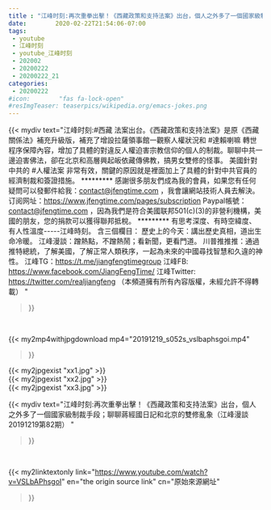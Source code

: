 ```yaml
---
title : "江峰时刻:再次重拳出擊！《西藏政策和支持法案》出台，個人之外多了一個國家級制裁手段；聊聊蔣經國日記和北京的雙修亂象（江峰漫談20191219第82期） "
date:        2020-02-22T21:54:06-07:00
tags:
 - youtube
 - 江峰时刻
 - youtube_江峰时刻
 - 202002
 - 20200222
 - 20200222_21
categories:
 - 20200222
#icon:        "fas fa-lock-open"
#resImgTeaser: teaserpics/wikipedia.org/emacs-jokes.png
---
```


{{< mydiv text="江峰时刻:#西藏 法案出台。《西藏政策和支持法案》是原《西藏關係法》補充升級版，補充了增設拉薩領事館一觀察人權狀況和 #達賴喇嘛 轉世程序保障內容，增加了具體的對違反人權迫害宗教信仰的個人的制裁。聊聊中共一邊迫害佛法，卻在北京和高層興起皈依藏傳佛教，搞男女雙修的怪事。 美國針對中共的 #人權法案 非常有效，關鍵的原因就是裡面加上了具體的針對中共官員的經濟制裁和簽證措施。     ********* 感謝很多朋友們成為我的會員，如果您有任何疑問可以發郵件給我：contact@jfengtime.com ，我會讓網站技術人員去解決。 订阅网址：https://www.jfengtime.com/pages/subscription Paypal帳號：contact@jfengtime.com ，因為我們是符合美國联邦501(c)(3)的非營利機構，美國的朋友，您的捐款可以獲得聯邦抵稅。     ********* 有思考深度、有時空緯度、有人性溫度-----江峰時刻。 含三個欄目： 歷史上的今天：講出歷史真相，道出生命冷暖。 江峰漫談：蹭熱點，不蹭熱鬧；看新聞，更看門道。 川普推推推：通過推特總統，了解美國，了解正常人類秩序，一起為未來的中國尋找智慧和久違的神性。  江峰TG：https://t.me/jiangfengtimegroup 江峰FB: https://www.facebook.com/JiangFengTime/ 江峰Twitter: https://twitter.com/realjiangfeng （本頻道擁有所有內容版權，未經允許不得轉載） "
>}}
<br>


{{< my2mp4withjpgdownload mp4="20191219_s052s_vslbaphsgoi.mp4"
>}}

{{< my2jpgexist "xx1.jpg" >}}<br>
{{< my2jpgexist "xx2.jpg" >}}<br>
{{< my2jpgexist "xx3.jpg" >}}<br>



{{< mydiv text="江峰时刻:再次重拳出擊！《西藏政策和支持法案》出台，個人之外多了一個國家級制裁手段；聊聊蔣經國日記和北京的雙修亂象（江峰漫談20191219第82期） "
>}}
<br>

{{< my2linktextonly link="https://www.youtube.com/watch?v=VSLbAPhsgoI"
en="the origin source link" cn="原始來源網址"
>}}


<br>


